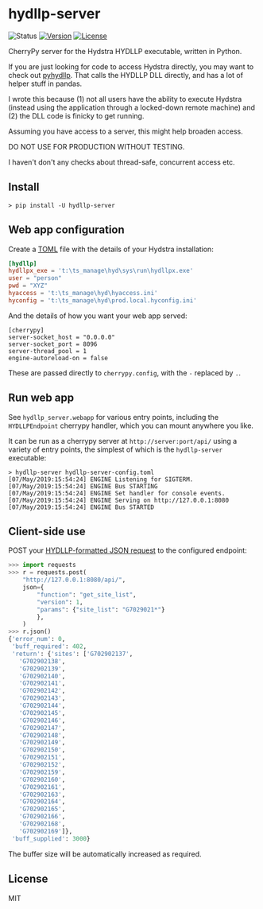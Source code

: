# hydllp-server

![Status](https://img.shields.io/badge/status-alpha-red.svg)
[![Version](http://img.shields.io/pypi/v/hydllp-server.svg)](https://pypi.python.org/pypi/hydllp-server/)
[![License](http://img.shields.io/badge/license-MIT-blue.svg)](https://github.com/kinverarity1/lasio/blob/master/LICENSE)

CherryPy server for the Hydstra HYDLLP executable, written in Python.

If you are just looking for code to access Hydstra directly, you may want to
check out [pyhydllp](https://pypi.org/project/pyhydllp/). That calls the 
HYDLLP DLL directly, and has a lot of helper stuff in pandas.

I wrote this because (1) not all users have the ability to execute Hydstra 
(instead using the application through a locked-down remote machine) and 
(2) the DLL code is finicky to get running.

Assuming you have access to a server, this might help broaden access.

DO NOT USE FOR PRODUCTION WITHOUT TESTING.

I haven't don't any checks about thread-safe, concurrent access etc.

## Install

```posh
> pip install -U hydllp-server
```

## Web app configuration

Create a [TOML](https://github.com/toml-lang/toml) file with the details of your
Hydstra installation:

```toml
[hydllp]
hydllpx_exe = 't:\ts_manage\hyd\sys\run\hydllpx.exe'
user = "person"
pwd = "XYZ"
hyaccess = 't:\ts_manage\hyd\hyaccess.ini'
hyconfig = 't:\ts_manage\hyd\prod.local.hyconfig.ini'
```

And the details of how you want your web app served:

```
[cherrypy]
server-socket_host = "0.0.0.0"
server-socket_port = 8096
server-thread_pool = 1
engine-autoreload-on = false
```

These are passed directly to ``cherrypy.config``, with the `-` replaced by `.`.

## Run web app

See `hydllp_server.webapp` for various entry points, including the 
`HYDLLPEndpoint` cherrypy handler, which you can mount anywhere you like.

It can be run as a cherrypy server at `http://server:port/api/` using a variety
of entry points, the simplest of which is the `hydllp-server` executable:

```posh
> hydllp-server hydllp-server-config.toml
[07/May/2019:15:54:24] ENGINE Listening for SIGTERM.
[07/May/2019:15:54:24] ENGINE Bus STARTING
[07/May/2019:15:54:24] ENGINE Set handler for console events.
[07/May/2019:15:54:24] ENGINE Serving on http://127.0.0.1:8080
[07/May/2019:15:54:24] ENGINE Bus STARTED
```

## Client-side use

POST your [HYDLLP-formatted JSON request](http://kisters.com.au/doco/hydllp.htm) 
to the configured endpoint:

```python
>>> import requests
>>> r = requests.post(
    "http://127.0.0.1:8080/api/",
    json={
        "function": "get_site_list", 
        "version": 1, 
        "params": {"site_list": "G7029021*"}
        },
    )
>>> r.json()
{'error_num': 0,
 'buff_required': 402,
 'return': {'sites': ['G702902137',
   'G702902138',
   'G702902139',
   'G702902140',
   'G702902141',
   'G702902142',
   'G702902143',
   'G702902144',
   'G702902145',
   'G702902146',
   'G702902147',
   'G702902148',
   'G702902149',
   'G702902150',
   'G702902151',
   'G702902152',
   'G702902159',
   'G702902160',
   'G702902161',
   'G702902163',
   'G702902164',
   'G702902165',
   'G702902166',
   'G702902168',
   'G702902169']},
 'buff_supplied': 3000}
 ```

The buffer size will be automatically increased as required.

## License

MIT
